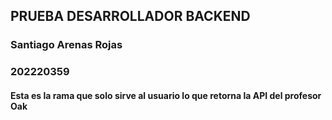 ## PRUEBA DESARROLLADOR BACKEND
### Santiago Arenas Rojas
### 202220359

#### Esta es la rama que solo sirve al usuario lo que retorna la API del profesor Oak
